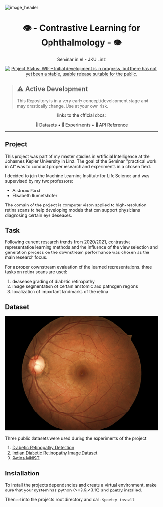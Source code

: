 ![image_header](https://external-content.duckduckgo.com/iu/?u=https%3A%2F%2Fa1anqn8ned-flywheel.netdna-ssl.com%2Fwp-content%2Fuploads%2F2019%2F03%2Foph-post_03222019.jpg&f=1&nofb=1)

<h1 align="center">👁 - Contrastive Learning for Ophthalmology - 👁</h1>

<p align="center">
    Seminar in AI - JKU Linz
</p>

<p align="center">
    <a href="https://www.repostatus.org/#wip"><img src="https://www.repostatus.org/badges/latest/wip.svg" alt="Project Status: WIP – Initial development is in progress, but there has not yet been a stable, usable release suitable for the public." />
    </a>
</p>

> ## ⚠️ Active Development
> This Repository is in a very early concept/development stage and may drastically change. Use at your own risk.

<p align="center">
  links to the official docs:
</p>
<p align="center">
  <a href="https://laurenzbeck.github.io/ophthalmology/docs/datasets/">💾 Datasets</a> •
  <a href="https://laurenzbeck.github.io/ophthalmology/docs/experiments/">🔬 Experiments</a> •
  <a href="https://laurenzbeck.github.io/ophthalmology/reference/ophthalmology/">🐍 API Reference</a>
</p>

---

## Project

This project was part of my master studies in Artificial Intelligence at the Johannes Kepler University in Linz.
The goal of the Seminar "practical work in AI" was to conduct proper research and experiments in a chosen field.

I decided to join the Machine Learning Institute for Life Science and was supervised by my two professors:

+ Andreas Fürst
+ Elisabeth Rumetshofer

The domain of the project is computer vison applied to high-resolution retina scans to help developing models that can
support physicians diagnosing certain eye deseases.

## Task

Following current research trends from 2020/2021, contrastive representation learning methods and the influence of the view
selection and generation process on the downstream performance was chosen as the main research focus.

For a proper downstream evaluation of the learned representations, three tasks on retina scans are used:

1) deasease grading of diabetic retinopathy
2) image segmentation of certain anatomic and pathogen regions
3) localization of important landmarks of the retina

## Dataset

![retina scan](docs/images/diabetic_retinopathy_sample.jpeg)

Three public datasets were used during the experiments of the project:

1) [Diabetic Retinopathy Detection](https://www.kaggle.com/c/diabetic-retinopathy-detection/data)
2) [Indian Diabetic Retinopathy Image Dataset](https://ieee-dataport.org/open-access/indian-diabetic-retinopathy-image-dataset-idrid)
3) [Retina MNIST](https://medmnist.com/)

## Installation

To install the projects dependencies and create a virtual environment, make sure that your system has python (>=3.9,<3.10) and [poetry](https://python-poetry.org/) installed.

Then `cd` into the projects root directory and call: `$poetry install`
